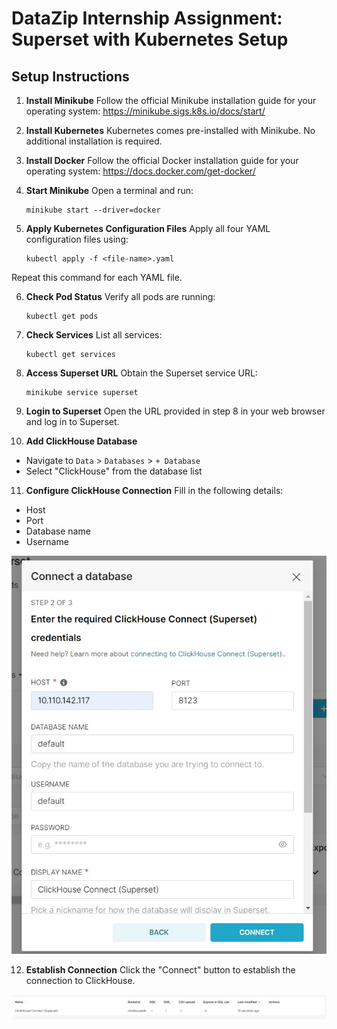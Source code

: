 # DataZip Internship Assignment: Superset with Kubernetes Setup

## Setup Instructions

1. **Install Minikube**
   Follow the official Minikube installation guide for your operating system:
   https://minikube.sigs.k8s.io/docs/start/

2. **Install Kubernetes**
   Kubernetes comes pre-installed with Minikube. No additional installation is required.

3. **Install Docker**
   Follow the official Docker installation guide for your operating system:
   https://docs.docker.com/get-docker/

4. **Start Minikube**
   Open a terminal and run:

   ```
   minikube start --driver=docker

   ```
5. **Apply Kubernetes Configuration Files**
Apply all four YAML configuration files using:

    ```
    kubectl apply -f <file-name>.yaml
    ```
Repeat this command for each YAML file.

6. **Check Pod Status**
Verify all pods are running:
    ```
    kubectl get pods
    ```
7. **Check Services**
List all services:
    ```
    kubectl get services
    ```
8. **Access Superset URL**
Obtain the Superset service URL:
    ```
    minikube service superset
    ```
9. **Login to Superset**
Open the URL provided in step 8 in your web browser and log in to Superset.

10. **Add ClickHouse Database**
 - Navigate to `Data` > `Databases` > `+ Database`
 - Select "ClickHouse" from the database list

11. **Configure ClickHouse Connection**
 Fill in the following details:
 - Host
 - Port
 - Database name
 - Username

   
![Configure](/images/setup.jpg) 

12. **Establish Connection**
 Click the "Connect" button to establish the connection to ClickHouse.

![Deployed](/images/deploy.jpg)

